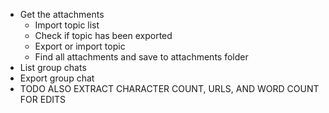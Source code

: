 * Get the attachments
  * Import topic list
  * Check if topic has been exported
  * Export or import topic
  * Find all attachments and save to attachments folder
* List group chats
* Export group chat
* TODO ALSO EXTRACT CHARACTER COUNT, URLS, AND WORD COUNT FOR EDITS
